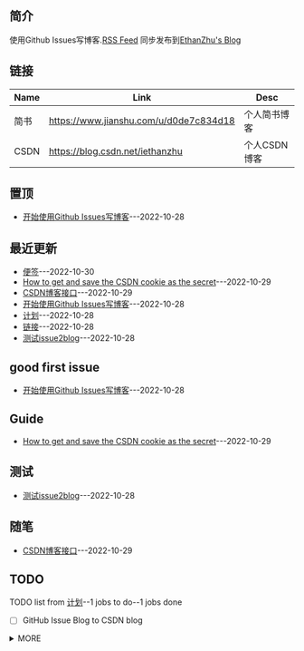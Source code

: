 ## 简介
使用Github Issues写博客.[RSS Feed](https://raw.githubusercontent.com/cloudswave/blog/master/feed.xml)
同步发布到[EthanZhu's Blog](https://cloudswave.github.io)
## 链接
| Name | Link | Desc |
| ---- | ---- | ---- |
| 简书 | https://www.jianshu.com/u/d0de7c834d18 | 个人简书博客 |
| CSDN | https://blog.csdn.net/iethanzhu | 个人CSDN博客 |

## 置顶
- [开始使用Github Issues写博客](https://github.com/cloudswave/blog/issues/4)---2022-10-28

## 最近更新
- [便签](https://github.com/cloudswave/blog/issues/7)---2022-10-30
- [How to get and save the CSDN cookie as the secret](https://github.com/cloudswave/blog/issues/6)---2022-10-29
- [CSDN博客接口](https://github.com/cloudswave/blog/issues/5)---2022-10-29
- [开始使用Github Issues写博客](https://github.com/cloudswave/blog/issues/4)---2022-10-28
- [计划](https://github.com/cloudswave/blog/issues/3)---2022-10-28
- [链接](https://github.com/cloudswave/blog/issues/2)---2022-10-28
- [测试issue2blog](https://github.com/cloudswave/blog/issues/1)---2022-10-28

## good first issue
- [开始使用Github Issues写博客](https://github.com/cloudswave/blog/issues/4)---2022-10-28


## Guide
- [How to get and save the CSDN cookie as the secret](https://github.com/cloudswave/blog/issues/6)---2022-10-29


## 测试
- [测试issue2blog](https://github.com/cloudswave/blog/issues/1)---2022-10-28


## 随笔
- [CSDN博客接口](https://github.com/cloudswave/blog/issues/5)---2022-10-29

## TODO
TODO list from [计划](https://github.com/cloudswave/blog/issues/3)--1 jobs to do--1 jobs done
- [ ] GitHub Issue Blog to CSDN blog
<details><summary>MORE</summary>

- [x] Github Issues Blog to readme.md
</details>

